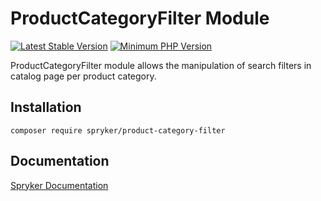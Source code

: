 # ProductCategoryFilter Module
[![Latest Stable Version](https://poser.pugx.org/spryker/product-category-filter/v/stable.svg)](https://packagist.org/packages/spryker/product-category-filter)
[![Minimum PHP Version](https://img.shields.io/badge/php-%3E%3D%207.4-8892BF.svg)](https://php.net/)

ProductCategoryFilter module allows the manipulation of search filters in catalog page per product category.

## Installation

```
composer require spryker/product-category-filter
```

## Documentation

[Spryker Documentation](https://academy.spryker.com/developing_with_spryker/module_guide/modules.html)
